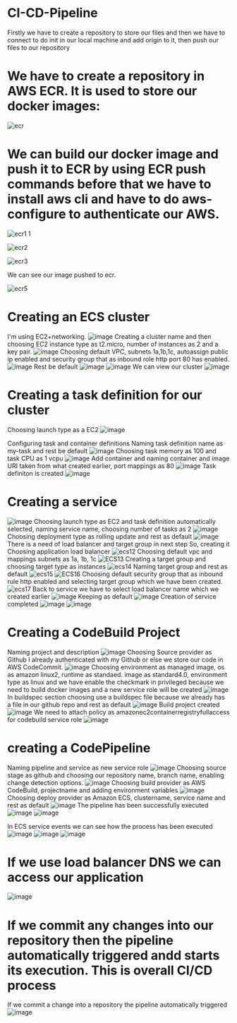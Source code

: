# CI-CD-Pipeline
Firstly we have to create a repository to store our files and then we have to connect to do init in our local machine and add origin to it, then push our files to our repository

# We have to create a repository in AWS ECR. It is used to store our docker images:
![ecr](https://user-images.githubusercontent.com/120722376/227765828-c6218279-13ba-47e1-9201-a59ee99a577c.png)


# We can build our docker image and push it to ECR by using ECR push commands before that we have to install aws cli and have to do aws-configure to authenticate our AWS.

![ecr1 1](https://user-images.githubusercontent.com/120722376/227765893-6c6540d3-7d63-48c3-8c13-e3d8ef443371.png)

![ecr2](https://user-images.githubusercontent.com/120722376/227765902-56092a31-20ae-4203-b00c-efefcfe2d3f8.png)

![ecr3](https://user-images.githubusercontent.com/120722376/227765913-558dc4fa-889a-465d-8bf2-7cb406526d1a.png)

We can see our image pushed to ecr.

![ecr5](https://user-images.githubusercontent.com/120722376/227765964-3ce12e9e-3f0c-4063-9857-bfc2aa660792.png)
# Creating an ECS cluster
I'm using EC2+networking.
![image](https://user-images.githubusercontent.com/120722376/227766068-4f36ed66-4c67-401c-b17e-c3073a1e80d5.png)
Creating a cluster name and then choosing EC2 instance type as t2.micro, number of instances as 2 and a key pair.
![image](https://user-images.githubusercontent.com/120722376/227766228-a6287425-fbae-4554-a799-b0ed934d1aed.png)
Choosing default VPC, subnets 1a,1b,1c, autoassign public ip enabled and security group that as inbound role http port 80 has enabled.
![image](https://user-images.githubusercontent.com/120722376/227766303-c5b86a06-a17c-401b-b380-b07cbe7943ea.png)
Rest be default
![image](https://user-images.githubusercontent.com/120722376/227766484-41377473-ddb1-44c9-be3f-dd631c8b80f7.png)
![image](https://user-images.githubusercontent.com/120722376/227766543-1da442f1-d808-4cec-92c2-3dafed561092.png)
We can view our cluster
![image](https://user-images.githubusercontent.com/120722376/227766582-ae4059fa-1ebd-4a52-a0de-98b4e76d402b.png)

# Creating a task definition for our cluster
Choosing launch type as a EC2
![image](https://user-images.githubusercontent.com/120722376/227766682-ac13d7c6-e346-4bdf-9cf5-86bd538e0b5b.png)

Configuring task and container definitions
Naming task definition name as my-task and rest be default
![image](https://user-images.githubusercontent.com/120722376/227766933-f3733196-416c-492e-a1d8-5d4a6ebd560c.png)
Choosing task memory as 100 and task CPU as 1 vcpu
![image](https://user-images.githubusercontent.com/120722376/227767012-3b9664ef-8f8b-47df-9959-e8448920d543.png)
Add container and naming container and image URI taken from what created earlier, port mappings as 80
![image](https://user-images.githubusercontent.com/120722376/227767154-e2d80ea4-cc44-4dcd-b112-f7160abe0a88.png)
Task definiton is created
![image](https://user-images.githubusercontent.com/120722376/227767208-44f86809-4224-49b8-9498-8133c5af5e36.png)

# Creating a service
![image](https://user-images.githubusercontent.com/120722376/227767297-857cc667-8f65-4727-984f-eb57d32622ea.png)
Choosing launch type as EC2 and task definition automatically selected, naming service name, choosing number of tasks as 2
![image](https://user-images.githubusercontent.com/120722376/227767424-37bdb2eb-f0f2-4b76-a7d1-3fb7b60a057c.png)
Choosing deployment type as rolling update and rest as default
![image](https://user-images.githubusercontent.com/120722376/227767460-38aad974-bc1c-430d-a1d8-91ba8e4405b9.png)
There is a need of load balancer and target group in next step So, creating it
Choosing application load balancer
![ecs12](https://user-images.githubusercontent.com/120722376/227767572-2a6b7a75-595e-4c19-8a3f-8dcaa0d1bdc4.png)
Choosing default vpc and mappings subnets as 1a, 1b, 1c
![ECS13](https://user-images.githubusercontent.com/120722376/227767642-1887b6c6-a4a1-41c4-b646-4547daaf0d06.png)
Creating a target group and choosing target type as instances
![ecs14](https://user-images.githubusercontent.com/120722376/227767697-cf07d68e-eacd-4d0f-a4ab-5fa4de177e07.png)
Naming target group and rest as default
![ecs15](https://user-images.githubusercontent.com/120722376/227767738-e152b17e-b78b-498d-9051-9c907092f631.png)
![ECS16](https://user-images.githubusercontent.com/120722376/227767746-c6bfd1ae-92d6-40b9-9160-72b3cbc0c13c.png)
Choosing default security group that as inbound rule http enabled and selecting target group which we have been created.
![ecs17](https://user-images.githubusercontent.com/120722376/227767811-f3fedf88-5210-4ab3-968d-38ca454fae91.png)
Back to service we have to select load balancer name which we created earlier
![image](https://user-images.githubusercontent.com/120722376/227767884-68998b8a-24f7-45a0-8e82-224e01fdef6d.png)
Keeping as default
![image](https://user-images.githubusercontent.com/120722376/227768083-ae8b5dc2-c1ed-4b20-8c49-ae6382ad5258.png)
Creation of service completed
![image](https://user-images.githubusercontent.com/120722376/227768124-fb493346-6919-4baf-a542-f3af18d2c698.png)
![image](https://user-images.githubusercontent.com/120722376/227768154-80d4823b-d998-4e9d-8891-fb4a3522e422.png)
# Creating a CodeBuild Project
Naming project and description
![image](https://user-images.githubusercontent.com/120722376/227768380-a1ec8ea6-1753-4411-913e-2096437b1181.png)
Choosing Source provider as Github I already authenticated with my Github or else we store our code in AWS CodeCommit.
![image](https://user-images.githubusercontent.com/120722376/227768489-ef394765-6d90-4d0b-883c-e681570b331d.png)
Choosing environment as managed image, os as amazon linux2, runtime as standaed. image as standard4.0, environment type as linux and we have enable the checkmark in privileged because we need to build docker images and a new service role will be created
![image](https://user-images.githubusercontent.com/120722376/227768695-9cb62c8b-bf01-4111-93e7-e1a33f0fba45.png)
In buildspec section choosing use a buildspec file because we already has a file in our github repo and rest as default
![image](https://user-images.githubusercontent.com/120722376/227768750-0dd1085a-3c4f-4043-8e78-836bb5430ce7.png)
Build project created
![image](https://user-images.githubusercontent.com/120722376/227768826-06f862be-0935-4bed-a0b3-e68e70d41c42.png)
We need to attach policy as amazonec2containerregistryfullaccess for codebuild service role
![image](https://user-images.githubusercontent.com/120722376/227768982-56aedfce-ac61-4096-ad8c-8966a187e6b3.png)
# creating a CodePipeline
Naming pipeline and service as new service role
![image](https://user-images.githubusercontent.com/120722376/227769303-58668f79-b610-405b-9861-6fd1daac6aa2.png)
Choosing source stage as github and choosing our repository name, branch name, enabling change detection options.
![image](https://user-images.githubusercontent.com/120722376/227769412-446cec6d-b2bd-4550-8e50-2a5d84313acb.png)
Choosing build provider as AWS CodeBuild, projectname and adding environment variables
![image](https://user-images.githubusercontent.com/120722376/227769900-6fd8d88e-d8f9-4575-b8d7-cec389d1e91a.png)
Choosing deploy provider as Amazon ECS, clustername, service name and rest as default
![image](https://user-images.githubusercontent.com/120722376/227770003-9bf7089d-7404-4700-b66e-61ce32c8a29f.png)
The pipeline has been successfully executed
![image](https://user-images.githubusercontent.com/120722376/227779664-0017d875-2841-43d9-8339-1d2f33c3861b.png)
![image](https://user-images.githubusercontent.com/120722376/227779694-60f7abbe-299c-40cc-a468-3abff59faacd.png)

In ECS service events we can see how the process has been executed
![image](https://user-images.githubusercontent.com/120722376/227779791-2cc11db7-7823-4684-8b56-dde278305b87.png)
![image](https://user-images.githubusercontent.com/120722376/227779847-561757f7-6e85-4cbd-8ec7-19c98f8cfc85.png)
![image](https://user-images.githubusercontent.com/120722376/227780054-ac770112-0083-4eba-a1d4-53d84e659879.png)

# If we use load balancer DNS we can access our application
![image](https://user-images.githubusercontent.com/120722376/227779964-92e4d33e-3c35-4b1a-8093-4398aea366c0.png)
# If we commit any changes into our repository then the pipeline automatically triggered andd starts its execution. This is overall CI/CD process
If we commit a change into a repository the pipeline automatically triggered
![image](https://user-images.githubusercontent.com/120722376/227780299-c3fe4954-351a-40ab-9c75-edb1a4131741.png)








